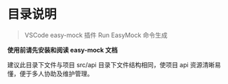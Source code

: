 # 目录说明

> VSCode easy-mock 插件 Run EasyMock 命令生成

**使用前请先安装和阅读 easy-mock 文档**

建议此目录下文件与项目 src/api 目录下文件结构相同，使项目 api 资源清晰易懂，便于多人协助及维护管理。
